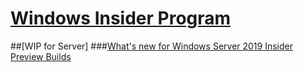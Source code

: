 # [Windows Insider Program](index.md)
##[WIP for Server]
###[What's new for Windows Server 2019 Insider Preview Builds](server/Whats_new_WIP4Biz.md)